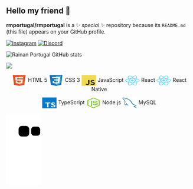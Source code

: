 ## Hello my friend 👋

**rmportugal/rmportugal** is a ✨ _special_ ✨ repository because its `README.md` (this file) appears on your GitHub profile.

[![Instagram](https://img.shields.io/badge/Instagram-E4405F?style=for-the-badge&logo=instagram&logoColor=white)](https://www.instagram.com/rmportugal/)
[![Discord](https://img.shields.io/badge/Discord-7289DA?style=for-the-badge&logo=discord&logoColor=white)](https://discord.com/channels/@Portuga#8768)

![Rainan Portugal GitHub stats](https://github-readme-stats.vercel.app/api?username=rmportugal&show_icons=true&theme=chartreuse-dark)
<div><img style="height: auto; width: 40%;" class="img" src="https://github-readme-stats.vercel.app/api/top-langs/?username=rmportugal88&theme=radical&langs_count=8&layout=compact&hide_border=true" /></div>


<div align="center">
  <p align="center">
    <img align="center" alt="Boyce.HTML" height="30" width="40" src="https://raw.githubusercontent.com/devicons/devicon/master/icons/html5/html5-original.svg"> HTML 5
    <img align="center" alt="Boyce.CSS" height="30" width="40" src="https://raw.githubusercontent.com/devicons/devicon/master/icons/css3/css3-original.svg"> CSS 3
    <img align="center" alt="Boyce.Js" height="30" width="40" src="https://raw.githubusercontent.com/devicons/devicon/master/icons/javascript/javascript-original.svg"> JavaScript
    <img align="center" alt="Boyce.React" height="30" width="40" src="https://raw.githubusercontent.com/devicons/devicon/master/icons/react/react-original.svg"> React
    <img align="center" alt="Boyce.ReactNative" height="30" width="40" src="https://raw.githubusercontent.com/devicons/devicon/master/icons/react/react-original.svg"> React Native
  </p>
  <p align="center">
    <img align="center" alt="Boyce.Ts" height="30" width="40" src="https://raw.githubusercontent.com/devicons/devicon/master/icons/typescript/typescript-original.svg"> TypeScript
    <img align="center" alt="Boyce.Node" height="30" width="40" src="https://raw.githubusercontent.com/devicons/devicon/master/icons/nodejs/nodejs-original.svg"> Node.js
    <img align="center" alt="Boyce.Mysql" height="30" width="40" src="https://raw.githubusercontent.com/devicons/devicon/master/icons/mysql/mysql-original.svg"> MySQL
  </p>
</div>

![Snake animation](https://github.com/rmportugal/rmportugal/blob/output/github-contribution-grid-snake.svg)

